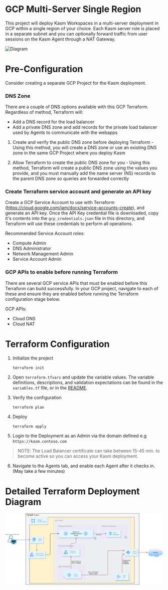 # GCP Multi-Server Single Region
This project will deploy Kasm Workspaces in a multi-server deployment in GCP within a single region of your choice. Each Kasm server role is placed in a separate subnet and you can optionally forward traffic from user sessions on the Kasm Agent through a NAT Gateway.


![Diagram][Image_Diagram]

[Image_Diagram]: https://f.hubspotusercontent30.net/hubfs/5856039/terraform/diagrams/updated/gcp-multi-server.png "Diagram"


# Pre-Configuration
Consider creating a separate GCP Project for the Kasm deployment.

### DNS Zone
There are a couple of DNS options available with this GCP Terraform. Regardless of method, Terraform will:
  - Add a DNS record for the load balancer
  - Add a private DNS zone and add records for the private load balancer used by Agents to communicate with the webapps

  1. Create and verify the public DNS zone before deploying Terraform
    - Using this method, you will create a DNS zone or use an existing DNS zone in the same GCP Project where you deploy Kasm

  2. Allow Terraform to create the public DNS zone for you
    - Using this method, Terraform will create a public DNS zone using the values you provide, and you must manually add the name server (NS) records to the parent DNS zone so queries are forwarded correctly

### Create Terraform service account and generate an API key
Create a GCP Service Account to use with Terraform (https://cloud.google.com/iam/docs/service-accounts-create), and generate an API key. Once the API Key credential file is downloaded, copy it's contents into the `gcp_credentials.json` file in this directory, and Terraform will use these credentials to perform all operations.

Recommended Service Account roles:
- Compute Admin
- DNS Administrator
- Network Management Admin
- Service Account Admin

### GCP APIs to enable before running Terraform
There are several GCP service APIs that must be enabled before this Terraform can build successfully. In your GCP project, navigate to each of these and ensure they are enabled before running the Terraform configuration stage below.

GCP APIs:
- Cloud DNS
- Cloud NAT

# Terraform Configuration

1. Initialize the project

       terraform init

2. Open `terraform.tfvars` and update the variable values. The variable definitions, descriptions, and validation expectations can be found in the `variables.tf` file, or in the [README](./README.md).


3. Verify the configuration

       terraform plan

4. Deploy

       terraform apply

5. Login to the Deployment as an Admin via the domain defined e.g `https://kasm.contoso.com`

> NOTE: The Load Balancer certificate can take between 15-45 min. to become active so you can access your Kasm deployment.

6. Navigate to the Agents tab, and enable each Agent after it checks in. (May take a few minutes)


# Detailed Terraform Deployment Diagram

![Detailed Diagram][Detailed_Diagram]

[Detailed_Diagram]: ./diagram/gcp_multi_server.png "Detailed Diagram"
